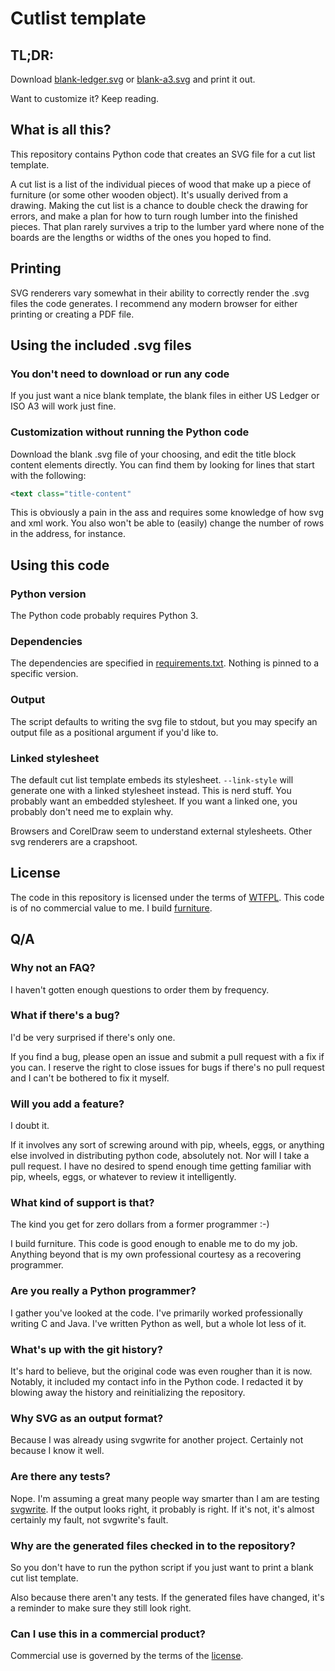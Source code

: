 # Cutlist template

## TL;DR:

Download [blank-ledger.svg](blank-ledger.svg) or [blank-a3.svg](blank-a3.svg) and print it out.

Want to customize it? Keep reading.

## What is all this?

This repository contains Python code that creates an SVG file for a cut list template.

A cut list is a list of the individual pieces of wood that make up a piece of furniture (or some other wooden object). It's usually derived from a drawing. Making the cut list is a chance to double check the drawing for errors, and make a plan for how to turn rough lumber into the finished pieces. That plan rarely survives a trip to the lumber yard where none of the boards are the lengths or widths of the ones you hoped to find.


## Printing

SVG renderers vary somewhat in their ability to correctly render the .svg files the code generates. I recommend any modern browser for either printing or creating a PDF file.

## Using the included .svg files

### You don't need to download or run any code

If you just want a nice blank template, the blank files in either US Ledger or ISO A3 will work just fine.

### Customization without running the Python code

Download the blank .svg file of your choosing, and edit the title block content elements directly. You can find them by looking for lines that start with the following:

```xml
<text class="title-content"
```

This is obviously a pain in the ass and requires some knowledge of how svg and xml work. You also won't be able to (easily) change the number of rows in the address, for instance.

## Using this code

### Python version

The Python code probably requires Python 3.

### Dependencies

The dependencies are specified in [requirements.txt](requirements.txt). Nothing is pinned to a specific version.

### Output

The script defaults to writing the svg file to stdout, but you may specify an output file as a positional argument if you'd like to. 

### Linked stylesheet

The default cut list template embeds its stylesheet. `--link-style` will generate one with a linked stylesheet instead. This is nerd stuff. You probably want an embedded stylesheet. If you want a linked one, you probably don't need me to explain why.

Browsers and CorelDraw seem to understand external stylesheets. Other svg renderers are a crapshoot.

## License

The code in this repository is licensed under the terms of [WTFPL](http://wtfpl.net). This code is of no commercial value to me. I build [furniture](https://longwalkwoodworking.com).

## Q/A

### Why not an FAQ?

I haven't gotten enough questions to order them by frequency.

### What if there's a bug?

I'd be very surprised if there's only one.

If you find a bug, please open an issue and submit a pull request with a fix if you can. I reserve the right to close issues for bugs if there's no pull request and I can't be bothered to fix it myself.

### Will you add a feature?

I doubt it.

If it involves any sort of screwing around with pip, wheels, eggs, or anything else involved in distributing python code, absolutely not. Nor will I take a pull request. I have no desired to spend enough time getting familiar with pip, wheels, eggs, or whatever to review it intelligently.

### What kind of support is that?

The kind you get for zero dollars from a former programmer :-)

I build furniture. This code is good enough to enable me to do my job. Anything beyond that is my own professional courtesy as a recovering programmer.

### Are you really a Python programmer?

I gather you've looked at the code. I've primarily worked professionally writing C and Java. I've written Python as well, but a whole lot less of it.

### What's up with the git history?

It's hard to believe, but the original code was even rougher than it is now. Notably, it included my contact info in the Python code. I redacted it by blowing away the history and reinitializing the repository.

### Why SVG as an output format?

Because I was already using svgwrite for another project. Certainly not because I know it well.

### Are there any tests?

Nope. I'm assuming a great many people way smarter than I am are testing [svgwrite](https://svgwrite.readthedocs.io/en/latest/svgwrite.html). If the output looks right, it probably is right. If it's not, it's almost certainly my fault, not svgwrite's fault.

### Why are the generated files checked in to the repository?

So you don't have to run the python script if you just want to print a blank cut list template.

Also because there aren't any tests. If the generated files have changed, it's a reminder to make sure they still look right.

### Can I use this in a commercial product?

Commercial use is governed by the terms of the [license](LICENSE).
